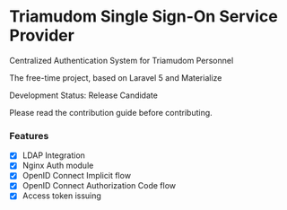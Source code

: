 # Triamudom Single Sign-On Service Provider
Centralized Authentication System for Triamudom Personnel

The free-time project, based on Laravel 5 and Materialize

Development Status: Release Candidate

Please read the contribution guide before contributing.


### Features
- [x] LDAP Integration
- [x] Nginx Auth module
- [x] OpenID Connect Implicit flow
- [x] OpenID Connect Authorization Code flow
- [x] Access token issuing